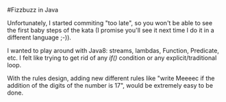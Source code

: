 #Fizzbuzz in Java

Unfortunately, I started commiting "too late", so you won't be able to see the first baby steps of the kata (I promise you'll see it next time I do it in a different language ;-)).

I wanted to play around with Java8: streams, lambdas, Function, Predicate, etc. I felt like trying to get rid of any *if()* condition or any explicit/traditional loop.

With the rules design, adding new different rules like "write Meeeec if the addition of the digits of the number is 17", would be extremely easy to be done.